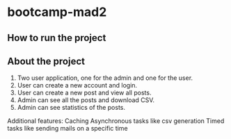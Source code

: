 # bootcamp-mad2


## How to run the project


## About the project

1. Two user application, one for the admin and one for the user.
2. User can create a new account and login.
3. User can create a new post and view all posts.
4. Admin can see all the posts and download CSV.
5. Admin can see statistics of the posts.

Additional features:
Caching
Asynchronous tasks like csv generation
Timed tasks like sending mails on a specific time
